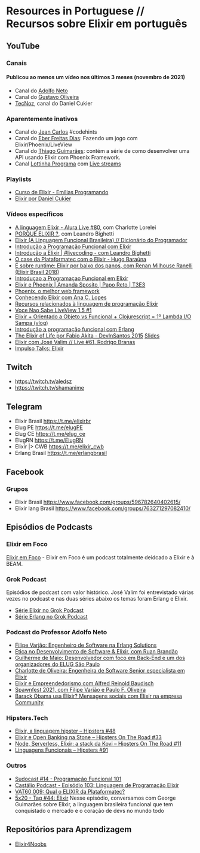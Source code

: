# Resources in Portuguese // Recursos sobre Elixir em português 

## YouTube

### Canais

#### Publicou ao menos um vídeo nos últimos 3 meses (novembro de 2021)
- Canal do [Adolfo Neto](https://www.youtube.com/c/AdolfoNeto)
- Canal do [Gustavo Oliveira](https://www.youtube.com/channel/UCl_BBK2sXZzQy_3ziNU7-XA)
- [TecNoz](https://www.youtube.com/channel/UChYjkvwc_H1I_SeMPg2KM2w), canal do Daniel Cukier


### Aparentemente inativos
- Canal do [Jean Carlos](https://www.youtube.com/channel/UCjSFU-9JUt2ATyjomcsRgSQ) #codehints
- Canal do [Eber Freitas Dias](https://www.youtube.com/channel/UCWXdamNzYUTqesb2ejGzzIQ): Fazendo um jogo com Elixir/Phoenix/LiveView
- Canal do [Thiago Guimarães](https://www.youtube.com/channel/UC2_fWMqS650QlK-N73r6fjQ): contém a série de como desenvolver uma API usando Elixir com Phoenix Framework.
- Canal [Lottinha Programa](https://www.youtube.com/channel/UC_gYKAD3-dvl8fvC9j-OGBQ) com [Live streams](https://www.youtube.com/channel/UC_gYKAD3-dvl8fvC9j-OGBQ/videos?view=2&flow=grid)


### Playlists

- [Curso de Elixir - Emílias Programando](https://www.youtube.com/watch?v=gJ-1xUlD8sY&list=PLF5ttO8F-IsT16ozoGdrWLzxAU9IMuJKS)
- [Elixir por Daniel Cukier](https://www.youtube.com/playlist?list=PLjGN96vX3BTIP92pi07psJxKrKfgZhCs7)

### Vídeos específicos
- [A linguagem Elixir - Alura Live #80](https://youtu.be/VGLhnZr1zWM),  com Charlotte Lorelei 
- [PORQUE ELIXIR ?](https://youtu.be/j_QWqs5gL3E), com Leandro Bighetti
- [Elixir (A Linguagem Funcional Brasileira) // Dicionário do Programador](https://youtu.be/ypnqB7XR26Q)
- [Introdução a Programação Funcional com Elixir](https://youtu.be/dB6M4Hwv6cY)
- [Introdução a Elixir | #livecoding - com Leandro Bighetti](https://youtu.be/sReZI1izRZI)
- [O case da Plataformatec com o Elixir - Hugo Baraúna](https://youtu.be/XnEAllPTNWw)
- [É sobre runtime: Elixir por baixo dos panos, com Renan Milhouse Ranelli (Elixir Brasil 2018)](https://youtu.be/GQd6txh125w)
- [Introduçao a Programaçao Funcional em Elixir](https://youtu.be/dqg1lgYERHY)
- [Elixir e Phoenix | Amanda Sposito | Papo Reto | T3E3](https://youtu.be/xcKDGZntkdg)
- [Phoenix, o melhor web framework](https://youtu.be/zhTisehGoV8)
- [Conhecendo Elixir com Ana C. Lopes](https://youtu.be/tBnO6KIbQ0c)
- [Recursos relacionados à linguagem de programação Elixir](https://youtu.be/SeOEdGtAwv0)
- [Voce Nao Sabe LiveView 1.5 #1](https://youtu.be/pKBpzpMwEm0)
- [Elixir + Orientado a Objeto vs Funcional + Clojurescript = 1º Lambda I/O Sampa (vlog)](https://youtu.be/aLrarQSPtT8)
- [Introdução a programação funcional com Erlang](https://youtu.be/y3XB_G7yEzE)
- [The Elixir of Life por Fabio Akita - DevInSantos 2015](https://www.youtube.com/watch?v=8Ng6TfAj7Sk) [Slides](https://pt.slideshare.net/akitaonrails/elixir-of-life-dev-in-santos)
- [Elixir com José Valim // Live #61, Rodrigo Branas](https://www.youtube.com/watch?v=EXE7NUxBKrk)
- [Impulso Talks: Elixir](https://youtu.be/Flh9mKhVg7k)


## Twitch

- https://twitch.tv/aledsz
- https://twitch.tv/shamanime


## Telegram

- Elixir Brasil https://t.me/elixirbr
- Elug PE https://t.me/elugPE
- Elug CE https://t.me/elug_ce
- ElugRN https://t.me/ElugRN 
- Elixir |> CWB https://t.me/elixir_cwb
- Erlang Brasil https://t.me/erlangbrasil

## Facebook 


### Grupos

- Elixir Brasil https://www.facebook.com/groups/596782640402615/
- Elixir lang Brasil https://www.facebook.com/groups/763271297082410/


## Episódios de Podcasts

### Elixir em Foco

[Elixir em Foco](https://anchor.fm/elixiremfoco/) - Elixir em Foco é um podcast totalmente deidcado a Elixir e à BEAM. 

### Grok Podcast

Episódios de podcast com valor histórico. José Valim foi entrevistado várias vezes no podcast e nas duas séries abaixo os temas foram Erlang e Elixir. 

- [Série Elixir no Grok Podcast](https://www.grokpodcast.com.br/series/elixir/)
- [Série Erlang no Grok Podcast](https://www.grokpodcast.com.br/series/erlang/)

### Podcast do Professor Adolfo Neto

- [Filipe Varjão: Engenheiro de Software na Erlang Solutions](https://anchor.fm/adolfont/episodes/Filipe-Varjo-Engenheiro-de-Software-na-Erlang-Solutions-eeleht/a-a2ajnoa)
- [Ética no Desenvolvimento de Software & Elixir, com Ruan Brandão](https://anchor.fm/adolfont/episodes/tica-no-Desenvolvimento-de-Software--Elixir--com-Ruan-Brando-eie3l1/a-a30dnc0)
- [Guilherme de Maio: Desenvolvedor com foco em Back-End e um dos organizadores do ELUG São Paulo](https://anchor.fm/adolfont/episodes/Guilherme-de-Maio-Desenvolvedor-com-foco-em-Back-End-e-um-dos-organizadores-do-ELUG-So-Paulo-ej2o1o/a-a345kcv)
- [Charlotte de Oliveira: Engenheira de Software Senior especialista em Elixir](https://anchor.fm/adolfont/episodes/Charlotte-de-Oliveira-Engenheira-de-Software-Senior-especialista-em-Elixir-ekpr61)
- [Elixir e Empreendedorismo com Alfred Reinold Baudisch](https://anchor.fm/adolfont/episodes/Elixir-e-Empreendedorismo-com-Alfred-Reinold-Baudisch-ettnef)
- [Spawnfest 2021, com Filipe Varjão e Paulo F. Oliveira](https://anchor.fm/adolfont/episodes/Spawnfest-2021--com-Filipe-Varjo-e-Paulo-F--Oliveira-e1083au)
- [Barack Obama usa Elixir? Mensagens sociais com Elixir na empresa Community](https://anchor.fm/adolfont/episodes/Barack-Obama-usa-Elixir--Mensagens-sociais-com-Elixir-na-empresa-Community-e17ofvr)

### Hipsters.Tech
- [Elixir, a linguagem hipster – Hipsters #48](https://hipsters.tech/elixir-a-linguagem-hipster-hipsters-48/)
- [Elixir e Open Banking na Stone – Hipsters On The Road #33](https://hipsters.tech/elixir-e-open-banking-na-stone-hipsters-on-the-road-33/)
- [Node, Serverless, Elixir: a stack da Kovi – Hipsters On The Road #11](https://hipsters.tech/node-serverless-elixir-a-stack-da-kovi-hipsters-on-the-road-11/)
- [Linguagens Funcionais – Hipsters #91](https://hipsters.tech/linguagens-funcionais-hipsters-91/)

### Outros
- [Sudocast #14 - Programação Funcional 101](https://www.sudocast.com.br/14-programacao-funcional-101/) 
- [Castálio Podcast - Episódio 103: Linguagem de Programação Elixir](https://castalio.info/episodio-103-linguagem-de-programacao-elixir.html)
- [VAT60 009: Qual o ELIXIR da Plataformatec?](https://www.vat60.com.br/vat60-009-qual-o-elixir-da-plataformatec/)
- [5x20 - Tag #44: Elixir](https://podtag.com.br/tag-44-elixir) Nesse episódio, conversamos com George Guimarães sobre Elixir, a linguagem brasileira funcional que tem conquistado o mercado e o coração de devs no mundo todo




##  Repositórios para Aprendizagem

- [Elixir4Noobs](https://github.com/aleDsz/elixir4noobs)

